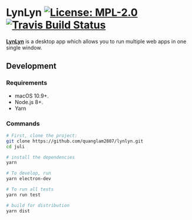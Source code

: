 # LynLyn [![License: MPL-2.0](https://img.shields.io/badge/License-MPL%202.0-brightgreen.svg)](https://opensource.org/licenses/MPL-2.0) [![Travis Build Status](https://travis-ci.org/webcatalog/lyn.svg?branch=master)](https://travis-ci.org/quanglam2807/lyn)

**[LynLyn](https://lynlyn.com)** is a desktop app which allows you to run multiple web apps in one single window.

## Development
### Requirements
- macOS 10.9+.
- Node.js 8+.
- Yarn

### Commands
```bash
# First, clone the project:
git clone https://github.com/quanglam2807/lynlyn.git
cd juli

# install the dependencies
yarn

# To develop, run
yarn electron-dev

# To run all tests
yarn run test

# build for distribution
yarn dist
```
